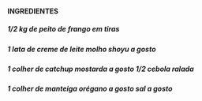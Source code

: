 #### INGREDIENTES

##### 1/2 kg de peito de frango em tiras

##### 1 lata de creme de leite molho shoyu a gosto

##### 1 colher de catchup mostarda a gosto 1/2 cebola ralada

##### 1 colher de manteiga orégano a gosto sal a gosto






